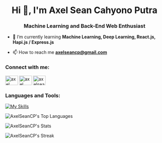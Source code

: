 <h1 align="center">Hi 👋, I'm Axel Sean Cahyono Putra</h1>
<h3 align="center">Machine Learning and Back-End Web Enthusiast</h3>

- 🌱 I’m currently learning **Machine Learning, Deep Learning, React.js, Hapi.js / Express.js**

- 📫 How to reach me **axelseancp@gmail.com**

<h3 align="left">Connect with me:</h3>
<p align="left">
<a href="https://linkedin.com/in/axel sean cahyono putra" target="blank"><img align="center" src="https://raw.githubusercontent.com/rahuldkjain/github-profile-readme-generator/master/src/images/icons/Social/linked-in-alt.svg" alt="axel sean cahyono putra" height="30" width="40" /></a>
<a href="https://kaggle.com/axel sean cahyono putra" target="blank"><img align="center" src="https://raw.githubusercontent.com/rahuldkjain/github-profile-readme-generator/master/src/images/icons/Social/kaggle.svg" alt="axel sean cahyono putra" height="30" width="40" /></a>
<a href="https://instagram.com/axelseansss" target="blank"><img align="center" src="https://raw.githubusercontent.com/rahuldkjain/github-profile-readme-generator/master/src/images/icons/Social/instagram.svg" alt="axelseansss" height="30" width="40" /></a>
</p>

<h3 align="left">Languages and Tools:</h3>

[![My Skills](https://skillicons.dev/icons?i=anaconda,androidstudio,aws,bootstrap,css,docker,express,git,github,html,js,jest,kotlin,mongodb,mysql,nodejs,npm,opencv,postgres,postman,powershell,py,rabbitmq,redis,sklearn,sequelize,tensorflow,vscode)](https://skillicons.dev)

![AxelSeanCP's Top Languages](https://github-readme-stats.vercel.app/api/top-langs/?username=AxelSeanCP&theme=ayu-mirage&show_icons=true&hide_border=true&layout=compact)

![AxelSeanCP's Stats](https://github-readme-stats.vercel.app/api?username=AxelSeanCP&theme=ayu-mirage&show_icons=true&hide_border=true&count_private=true)

![AxelSeanCP's Streak](https://github-readme-streak-stats.herokuapp.com/?user=AxelSeanCP&theme=ayu-mirage&hide_border=true)

